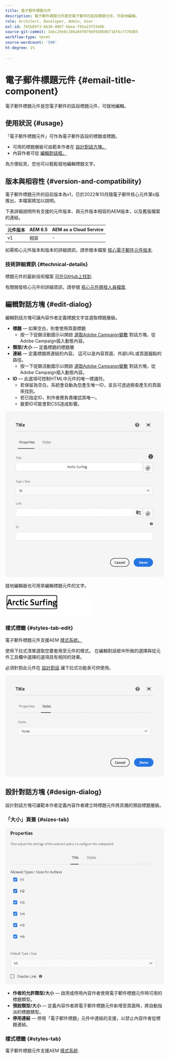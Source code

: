 ```yaml
---
title: 電子郵件標題元件
description: 電子郵件標題元件是您電子郵件的區段標題元件，可就地編輯。
role: Architect, Developer, Admin, User
exl-id: f65b6973-bb36-406f-bbea-f85a23f5340b
source-git-commit: 3abc29e0c186a84f079d5938b8b716f4c7378d65
workflow-type: tm+mt
source-wordcount: '599'
ht-degree: 1%

---
```



# 電子郵件標題元件 {#email-title-component}

電子郵件標題元件是您電子郵件的區段標題元件，可就地編輯。

## 使用狀況 {#usage}

「電子郵件標題元件」可作為電子郵件區段的標題或標題。

* 可用的標題層級可由範本作者在 [設計對話方塊。](#design-dialog)
* 內容作者可從 [編輯對話框。](#edit-dialog)

為方便起見，您也可以輕鬆就地編輯標題文字。

## 版本與相容性 {#version-and-compatibility}

電子郵件標題元件的目前版本為v1，已於2022年10月隨電子郵件核心元件第x版推出，本檔案將加以說明。

下表詳細說明所有支援的元件版本、與元件版本相容的AEM版本，以及舊版檔案的連結。

| 元件版本 | AEM 6.5 | AEM as a Cloud Service  |
|---|---|---|
| v1 | 相容 | - |

如需核心元件版本和版本的詳細資訊，請參閱本檔案 [核心電子郵件元件版本](/help/versions.md).

### 技術詳細資訊 {#technical-details}

標題元件的最新技術檔案 [可在GitHub上找到](https://adobe.com/go/aem_cmp_tech_email_title_v1).

有關開發核心元件的詳細資訊，請參閱 [核心元件開發人員檔案](/help/developing/overview.md).

## 編輯對話方塊 {#edit-dialog}

編輯對話方塊可讓內容作者定義標題文字並選取標題層級。

* **標題**  — 如果空白，則會使用頁面標題
   * 按一下促銷活動圖示以開啟 [選取Adobe Campaign變數](/help/email/campaign-variables.md) 對話方塊，從Adobe Campaign插入動態內容。
* **類型/大小**  — 定義標題的標題層
* **連結**  — 定義標題將連結的內容。 這可以是內容頁面、外部URL或頁面錨點的路徑。
   * 按一下促銷活動圖示以開啟 [選取Adobe Campaign變數](/help/email/campaign-variables.md) 對話方塊，從Adobe Campaign插入動態內容。
* **ID**  — 此選項可控制HTML中元件的唯一標識符。
   * 若保留為空白，系統會自動為您產生唯一ID，並且可透過檢查產生的頁面來找到。
   * 若已指定ID，則作者應負責確認其唯一。
   * 變更ID可能會對CSS造成影響。

![電子郵件標題元件的編輯對話方塊](/help/email/assets/email-title-edit.png)

就地編輯器也可用來編輯標題元件的文字。

![就地編輯電子郵件標題元件](/help/email/assets/email-title-edit-inline.png)

### 樣式標籤 {#styles-tab-edit}

電子郵件標題元件支援AEM [樣式系統。](/help/get-started/authoring.md#component-styling)

使用下拉式清單選取您要套用至元件的樣式。 在編輯對話框中所做的選擇與從元件工具欄中選擇的選項具有相同的效果。

必須針對此元件在 [設計對話](#design-dialog) 讓下拉式功能表可供使用。

![標題元件的編輯對話框的樣式頁簽](/help/email/assets/email-title-edit-styles.png)

## 設計對話方塊 {#design-dialog}

設計對話方塊可讓範本作者定義內容作者建立時標題元件將具備的預設標題層級。

### 「大小」頁簽 {#sizes-tab}

![標題元件的設計對話框](/help/email/assets/email-title-design.png)

* **作者的允許類型/大小**  — 啟用或停用內容作者使用電子郵件標題元件時可用的標題類型。
* **預設類型/大小**  — 定義內容作者將電子郵件標題元件新增至頁面時，將自動指派的標題類型。
* **停用連結**  — 停用「電子郵件標題」元件中連結的支援，以禁止內容作者從標題連結。

### 樣式標籤 {#styles-tab}

電子郵件標題元件支援AEM [樣式系統](/help/get-started/authoring.md#component-styling).
